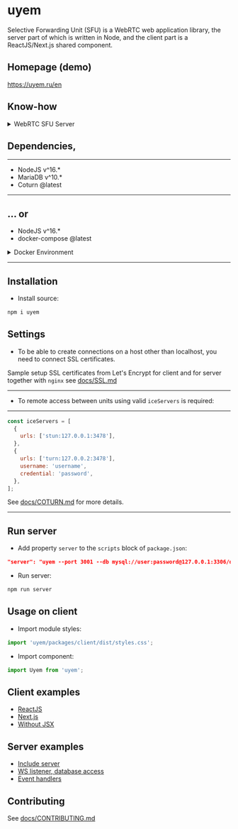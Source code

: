 # uyem

Selective Forwarding Unit (SFU) is a WebRTC web application library, the server part of which is written in Node, and the client part is a ReactJS/Next.js shared component.

## Homepage (demo)

https://uyem.ru/en

## Know-how

<details>
  <summary>WebRTC SFU Server</summary>

![docs/images/sfu1.png](./docs/images/sfu1.png)

## </details>

## Dependencies,

---

- NodeJS v^16.\*
- MariaDB v^10.\*
- Coturn @latest

---

## ... or

- NodeJS v^16.\*
- docker-compose @latest

<details>
  <summary>Docker Environment</summary>
  
 ```sh
docker-compose up -d
```

- [docker-compose.ci.yml](./docker-compose.ci.yml) + [Coturn](https://github.com/coturn/coturn) + [Mariadb](https://mariadb.org/)
- [docker-compose.yml](./docker-compose.yml) + [PhpMyAdmin](https://www.phpmyadmin.net/)

![docs/images/DockerContainersDBTurn.png](./docs/images/DockerContainersDBTurn.png)

## </details>

---

## Installation

- Install source:

```sh
npm i uyem
```

## Settings

- To be able to create connections on a host other than localhost, you need to connect SSL certificates.

Sample setup SSL certificates from Let's Encrypt for client and for server together with `nginx` see [docs/SSL.md](./docs.SSL.md)

---

- To remote access between units using valid `iceServers` is required:

---

```javascript
const iceServers = [
  {
    urls: ['stun:127.0.0.1:3478'],
  },
  {
    urls: ['turn:127.0.0.2:3478'],
    username: 'username',
    credential: 'password',
  },
];
```

See [docs/COTURN.md](docs/COTURN.md) for more details.

---

## Run server

- Add property `server` to the `scripts` block of `package.json`:

```json
"server": "uyem --port 3001 --db mysql://user:password@127.0.0.1:3306/db_name",
```

- Run server:

```sh
npm run server
```

## Usage on client

- Import module styles:

```javascript
import 'uyem/packages/client/dist/styles.css';
```

- Import component:

```javascript
import Uyem from 'uyem';
```

## Client examples

- [ReactJS](examples/hello-world/src)
- [Next.js](examples/ssr-client/pages)
- [Without JSX](examples/without-jsx)

## Server examples

- [Include server](examples/server)
- [WS listener, database access](examples/server-ws)
- [Event handlers](examples/server-handlers)

## Contributing

See [docs/CONTRIBUTING.md](./docs/CONTRIBUTING.md)
